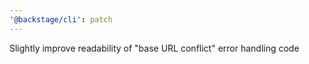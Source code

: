 ```yaml
---
'@backstage/cli': patch
---
```


Slightly improve readability of "base URL conflict" error handling code
